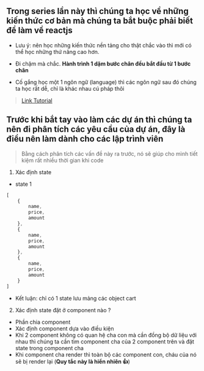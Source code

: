 ## Trong series lần này thì chúng ta học về những kiến thức cơ bản mà chúng ta bắt buộc phải biết để làm về reactjs

- Lưu ý: nên học những kiến thức nền tảng cho thật chắc vào thì mới có thể học những thứ nâng cao
	hơn.

- Đi chậm mà chắc. **Hành trình 1 dặm bước chân đều bắt đầu từ 1 bước chân**

- Cố gắng học một 1 ngôn ngữ (language) thì các ngôn ngữ sau đó chúng ta học rất dễ, chỉ là khác
	nhau cú pháp thôi

> [Link Tutorial](https://bom.so/Syj17x)

## Trước khi bắt tay vào làm các dự án thì chúng ta nên đi phân tích các yêu cầu của dự án, đây là điều nên làm dành cho các lập trình viên

> Bằng cách phân tích các vấn đề này ra trước, nó sẽ giúp cho mình tiết kiệm rất nhiều thời gian khi
> code

1. Xác định state

- state 1

```js
[
	{
		name,
		price,
		amount
	},
	{
		name,
		price,
		amount
	},
	{
		name,
		price,
		amount
	}
]
```

- Kết luận: chỉ có 1 state lưu mảng các object cart

2. Xác định state đặt ở component nào ?

- Phần chia component
- Xác định component dựa vào điều kiện
- Khi 2 component không có quan hệ cha con mà cần đồng bộ dữ liệu với nhau thì chúng ta cần tìm
	component cha của 2 component trên và đặt state trong component cha
- Khi component cha render thì toàn bộ các component con, cháu của nó sẽ bị render lại (**Quy tắc
	này là hiển nhiên 👍**)
